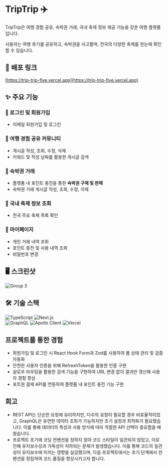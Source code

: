 # TripTrip ✈️
TripTrip은 여행 경험 공유, 숙박권 거래, 국내 축제 정보 제공 기능을 갖춘 여행 플랫폼입니다.

사용자는 여행 후기를 공유하고, 숙박권을 사고팔며, 전국의 다양한 축제를 한눈에 확인할 수 있습니다.

## 🔗 배포 링크
[https://trip-trip-five.vercel.app](https://trip-trip-five.vercel.app)
## ✨ 주요 기능

### 🔑 로그인 및 회원가입
- 이메일 회원가입 및 로그인

### 📝 여행 경험 공유 커뮤니티
- 게시글 작성, 조회, 수정, 삭제
- 키워드 및 작성 날짜를 활용한 게시글 검색

### 🏨 숙박권 거래
- 플랫폼 내 포인트 충전을 통한 **숙박권 구매 및 판매**
- 숙박권 거래 게시글 작성, 조회, 수정, 삭제

### 🎉 국내 축제 정보 조회
- 전국 주요 축제 목록 확인

### 🔖 마이페이지
- 개인 거래 내역 조회
- 포인트 충전 및 사용 내역 조회
- 비밀번호 변경

## 🖥 스크린샷
![Group 3](https://github.com/user-attachments/assets/fc3cccf8-15d4-4b67-9db2-af2375c75960)

## 🛠 기술 스택
![TypeScript](https://img.shields.io/badge/TypeScript-3178C6?logo=typescript&logoColor=white)
![Next.js](https://img.shields.io/badge/Next.js-000?logo=nextdotjs&logoColor=white)  
![GraphQL](https://img.shields.io/badge/GraphQL-E10098?logo=graphql&logoColor=white)
![Apollo Client](https://img.shields.io/badge/Apollo%20Client-311C87?logo=apollographql&logoColor=white)
![Vercel](https://img.shields.io/badge/Vercel-000?logo=vercel&logoColor=white)



## 프로젝트를 통한 경험
- 회원가입 및 로그인 시 React Hook Form과 Zod를 사용하여 폼 상태 관리 및 검증 자동화
- 안전한 사용자 인증을 위해 RefreshToken을 활용한 인증 구현
- 샬로우 라우팅을 활용한 검색 기능을 구현하여 URL 변경 없이 결과만 갱신해 사용자 경험 향상
- 포트원 결제 API를 연동하여 플랫폼 내 포인트 충전 기능 구현

## 회고
- REST API는 단순한 요청에 유리하지만, 다수의 요청이 필요할 경우 비효율적이었고, GraphQL은 유연한 데이터 조회가 가능하지만 초기 설정과 최적화가 필요했습니다. 이를 통해 데이터의 특성과 사용 방식에 따라 적절한 API 선택이 중요함을 배웠습니다.
- 프로젝트 초기에 코딩 컨벤션을 정하지 않아 코드 스타일이 일관되지 않았고, 이로 인해 유지보수성과 가독성이 저하되는 문제가 발생했습니다. 이를 통해 코드의 일관성이 유지보수에 미치는 영향을 실감했으며, 다음 프로젝트에서는 초기 단계에서 컨벤션을 정립하여 코드 품질을 향상시키고자 합니다.

